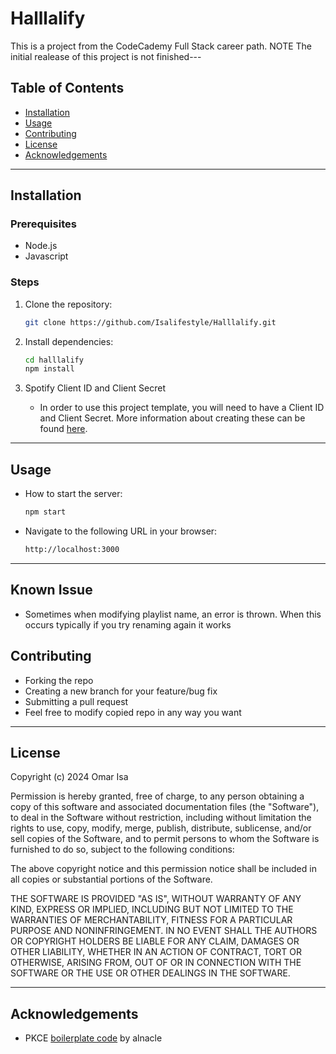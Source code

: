 # Halllalify

This is a project from the CodeCademy Full Stack career path. NOTE The initial realease of this project is not finished---

## Table of Contents
- [Installation](#installation)
- [Usage](#usage)
- [Contributing](#contributing)
- [License](#license)
- [Acknowledgements](#acknowledgements)

---

## Installation

### Prerequisites
- Node.js
- Javascript


### Steps
1. Clone the repository:
    ```bash
    git clone https://github.com/Isalifestyle/Halllalify.git
    ```

2. Install dependencies:
    ```bash
    cd halllalify
    npm install
    ```
3. Spotify Client ID and Client Secret
   - In order to use this project template, you will need to have a Client ID and Client Secret. More information about creating these can be found [here](https://developer.spotify.com/documentation/web-api/tutorials/getting-started#create-an-app).
       
---

## Usage

- How to start the server:
    ```bash
    npm start
    ```

- Navigate to the following URL in your browser:
    ```bash
    http://localhost:3000
    ```

---

## Known Issue
- Sometimes when modifying playlist name, an error is thrown. When this occurs typically if you try renaming again it works

## Contributing

- Forking the repo
- Creating a new branch for your feature/bug fix
- Submitting a pull request
- Feel free to modify copied repo in any way you want 

---

## License

Copyright (c) 2024 Omar Isa

Permission is hereby granted, free of charge, to any person obtaining a copy of this software and associated documentation files (the "Software"), to deal in the Software without restriction, including without limitation the rights to use, copy, modify, merge, publish, distribute, sublicense, and/or sell copies of the Software, and to permit persons to whom the Software is furnished to do so, subject to the following conditions:

The above copyright notice and this permission notice shall be included in all copies or substantial portions of the Software.

THE SOFTWARE IS PROVIDED "AS IS", WITHOUT WARRANTY OF ANY KIND, EXPRESS OR IMPLIED, INCLUDING BUT NOT LIMITED TO THE WARRANTIES OF MERCHANTABILITY, FITNESS FOR A PARTICULAR PURPOSE AND NONINFRINGEMENT. IN NO EVENT SHALL THE AUTHORS OR COPYRIGHT HOLDERS BE LIABLE FOR ANY CLAIM, DAMAGES OR OTHER LIABILITY, WHETHER IN AN ACTION OF CONTRACT, TORT OR OTHERWISE, ARISING FROM, OUT OF OR IN CONNECTION WITH THE SOFTWARE OR THE USE OR OTHER DEALINGS IN THE SOFTWARE.

---

## Acknowledgements
- PKCE [boilerplate code](https://github.com/spotify/web-api-examples/tree/master/authorization/authorization_code_pkce) by alnacle
